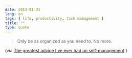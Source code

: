 ```yaml
---
date: 2013-01-31
lang: en
tags: [ life, productivity, task management ]
title: ""
type: quote
---
```


> Only be as organized as you need to. No more.

(via [The greatest advice I've ever had
on self-management](http://markforster.squarespace.com/forum/post/2061453)
)

